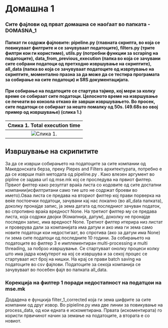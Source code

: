 # Домашна 1

### Сите фајлови од прват домашна се наоѓаат во папката - DOMASNA_1
#### Папкат ги содржи фајловите: pipeline.py (главната скрипта, во која се повикуваат филтрите и се зачувуваат податоците), filters.py (трите филтри кои ги користиме), utils.py (потребни функции за scraping на податоците), data_from_previous_execution (папка во која се зачувани сите собрани податоци од претходно извршување на скриптите), all_data (папка во која се зачувуваат податоците од изврпување на скриптите, моментално празна за да може да се тестира програмата за собирање на сите податоци) и SRS документацијата.
#### При собирање на податоците се стартува тајмер, кој мери за колку време се собираат сите податоци. Целосното време на извршување се печеати во конзола откако ќе заврши извршувањето. Во просек, сите податоци се собираат за нешто помалку од 50s. (49.68s во овој пример од извршување) (слика 1.)

| Слика 1. Total execution time|
|:-----:|
| ![Слика 1.](https://github.com/user-attachments/assets/90799bf2-a947-488a-8270-21027402548f) |


## Извршување на скрипитите
  За да се изврши собирањето на податоците за сите компании од Македонската берза, преку Piepes and Filters архитектурата, потребно е да се изврши main методата од pipeline.py . 
  Kако влезен аргумент во pipline се задава url од mse.mk кој се проследува на првиот филтер. 
  Првиот филтер како резултат враќа листа со кодовите од сите достапни компании(исфилтритани само тие што не содржат броеви во името).Оваа листа се предава на вториот филтер кој прави порверка на веќе постоечки податоци, зачувани кај нас локално (во all_data папката), доколку пронајде запис, ја зема датата од последниот зачуван податок, во спротивно враќа вредност None.
  На третиот филтер му се предава листа, која содржи двојки (Комапнија, датум), доколку не пронајде последен запис, има вредност None. Третиот филтер итерира низ листат и проверува дали за компанијата има датум и ако има ги зема само новите податоци кои
недостигаат, во спротива (ако за датум има None) ги зема сите податоци од последните 10 години. За собирањето на податоците во филтер 3 е имплементиран multi-processing и multi threading, за побрзо извршување. Се стартуваат онолку процеси колку што има јадра комјутерот на кој се извршува и за секој процес се стартуваат ист број на нишки.
  На крај се прави batch saving на податоците во csv фајлови. Податоците за секоја компанија се зачувуваат во посебен фајл во папката all_data. 

### Корекција на филтер 1 поради недостапност на податцои на mse.mk
  Додадена е фунцкија filter_1_corrected која ги зема шифрите за сите компании од друг извор. Во pipieline.py има две линии за повикување на process_data, од кои едната е искометирана. Првата (искоментирата) го користи првичинот начин за земање на податоците, а втората е со новиот.
